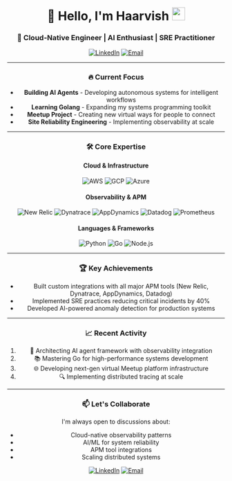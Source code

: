 <div align="center">
  
# 👋 Hello, I'm Haarvish <img src="https://media.giphy.com/media/hvRJCLFzcasrR4ia7z/giphy.gif" width="30px"/>

### 🚀 Cloud-Native Engineer | AI Enthusiast | SRE Practitioner

[![LinkedIn](https://img.shields.io/badge/LinkedIn-Connect-0e76a8?style=flat&logo=linkedin)](https://www.linkedin.com/in/chevula-haarvish)
[![Email](https://img.shields.io/badge/Email-Contact-D14836?style=flat&logo=gmail)](mailto:haarvish@gmail.com)

---

### 🔥 Current Focus

- **Building AI Agents** - Developing autonomous systems for intelligent workflows
- **Learning Golang** - Expanding my systems programming toolkit
- **Meetup Project** - Creating new virtual ways for people to connect
- **Site Reliability Engineering** - Implementing observability at scale

---

### 🛠️ Core Expertise

#### Cloud & Infrastructure
![AWS](https://img.shields.io/badge/-AWS-232F3E?logo=amazon-aws&logoColor=white)
![GCP](https://img.shields.io/badge/-GCP-4285F4?logo=google-cloud&logoColor=white)
![Azure](https://img.shields.io/badge/-Azure-0089D6?logo=microsoft-azure&logoColor=white)

#### Observability & APM
![New Relic](https://img.shields.io/badge/-New%20Relic-008C99?logo=newrelic&logoColor=white)
![Dynatrace](https://img.shields.io/badge/-Dynatrace-1496FF?logo=dynatrace&logoColor=white)
![AppDynamics](https://img.shields.io/badge/-AppDynamics-5D34C0?logo=cisco&logoColor=white)
![Datadog](https://img.shields.io/badge/-Datadog-632CA6?logo=datadog&logoColor=white)
![Prometheus](https://img.shields.io/badge/-Prometheus-E6522C?logo=prometheus&logoColor=white)

#### Languages & Frameworks
![Python](https://img.shields.io/badge/-Python-3776AB?logo=python&logoColor=white)
![Go](https://img.shields.io/badge/-Go-00ADD8?logo=go&logoColor=white)
![Node.js](https://img.shields.io/badge/-Node.js-339933?logo=node.js&logoColor=white)

---

### 🏆 Key Achievements

- Built custom integrations with all major APM tools (New Relic, Dynatrace, AppDynamics, Datadog)
- Implemented SRE practices reducing critical incidents by 40%
- Developed AI-powered anomaly detection for production systems
---

### 📈 Recent Activity

1. 🚀 Architecting AI agent framework with observability integration
2. 📚 Mastering Go for high-performance systems development  
3. 🌐 Developing next-gen virtual Meetup platform infrastructure
4. 🔍 Implementing distributed tracing at scale

---

### 📫 Let's Collaborate

I'm always open to discussions about:

- Cloud-native observability patterns
- AI/ML for system reliability
- APM tool integrations
- Scaling distributed systems

[![LinkedIn](https://img.shields.io/badge/LinkedIn-Connect-0e76a8?style=for-the-badge&logo=linkedin)](https://www.linkedin.com/in/chevula-haarvish)
[![Email](https://img.shields.io/badge/Email-Contact-D14836?style=for-the-badge&logo=gmail)](mailto:haarvish@gmail.com)

</div>
